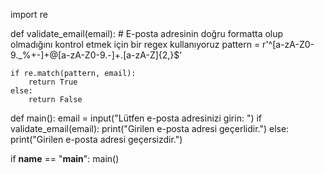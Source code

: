 import re

def validate_email(email):
    # E-posta adresinin doğru formatta olup olmadığını kontrol etmek için bir regex kullanıyoruz
    pattern = r'^[a-zA-Z0-9._%+-]+@[a-zA-Z0-9.-]+\.[a-zA-Z]{2,}$'
    
    if re.match(pattern, email):
        return True
    else:
        return False

def main():
    email = input("Lütfen e-posta adresinizi girin: ")
    if validate_email(email):
        print("Girilen e-posta adresi geçerlidir.")
    else:
        print("Girilen e-posta adresi geçersizdir.")

if __name__ == "__main__":
    main()
